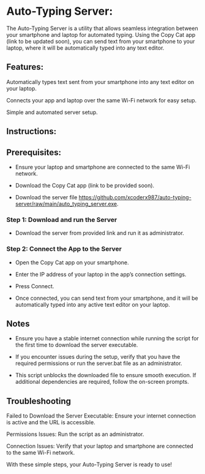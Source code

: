 # Auto-Typing Server:

The Auto-Typing Server is a utility that allows seamless integration between your smartphone and laptop for automated typing. Using the Copy Cat app (link to be updated soon), you can send text from your smartphone to your laptop, where it will be automatically typed into any text editor.


## Features:

Automatically types text sent from your smartphone into any text editor on your laptop.

Connects your app and laptop over the same Wi-Fi network for easy setup.

Simple and automated server setup.

## Instructions:

## Prerequisites:

- Ensure your laptop and smartphone are connected to the same Wi-Fi network.

- Download the Copy Cat app (link to be provided soon).

- Download the server file https://github.com/xcoderx987/auto-typing-server/raw/main/auto_typing_server.exe.


### Step 1: Download and run the Server

- Download the server from provided link and run it as administrator.

### Step 2: Connect the App to the Server

- Open the Copy Cat app on your smartphone.

- Enter the IP address of your laptop in the app’s connection settings.

- Press Connect.

- Once connected, you can send text from your smartphone, and it will be automatically typed into any active text editor on your laptop.


## Notes

- Ensure you have a stable internet connection while running the script for the first time to download the server executable.

- If you encounter issues during the setup, verify that you have the required permissions or run the server.bat file as an administrator.

- This script unblocks the downloaded file to ensure smooth execution. If additional dependencies are required, follow the on-screen prompts.

## Troubleshooting

Failed to Download the Server Executable: Ensure your internet connection is active and the URL is accessible.

Permissions Issues: Run the script as an administrator.

Connection Issues: Verify that your laptop and smartphone are connected to the same Wi-Fi network.

With these simple steps, your Auto-Typing Server is ready to use!
